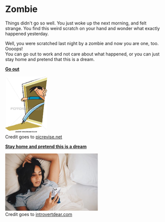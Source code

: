 # Zombie

Things didn't go so well. You just woke up the next morning, and felt strange. You find this weird scratch on your hand and wonder what exactly happened yesterday. 

Well, you were scratched last night by a zombie and now you are one, too. Oooops!    
You can go out to work and not care about what happened, or you can just stay home and pretend that this is a dream.

**[Go out](go-out.md)**    

![](../images/go-out.jpg)   
Credit goes to [picrevise.net](http://www.picrevise.net/edit.php)

**[Stay home and pretend this is a dream](no-go-out.md)**

![](../images/stay-home.jpg)   
Credit goes to [introvertdear.com](https://introvertdear.com/news/introvert-stay-home/)
